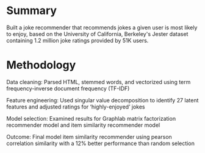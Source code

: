 # Summary
Built a joke recommender that recommends jokes a given user is most likely to enjoy, based on the University of California, Berkeley's Jester dataset containing 1.2 million joke ratings provided by 51K users.

# Methodology
Data cleaning: Parsed HTML, stemmed words, and vectorized using term frequency-inverse document frequency (TF-IDF)

Feature engineering: Used singular value decomposition to identify 27 latent features and adjusted ratings for ‘highly-enjoyed’ jokes

Model selection: Examined results for Graphlab matrix factorization recommender model and item similarity recommender model

Outcome: Final model item similarity recommender using pearson correlation similarity with a 12% better performance than random selection
